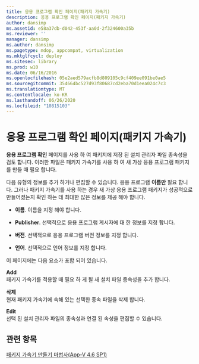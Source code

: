 ```yaml
---
title: 응용 프로그램 확인 페이지(패키지 가속기)
description: 응용 프로그램 확인 페이지(패키지 가속기)
author: dansimp
ms.assetid: e58a37db-d042-453f-aa0d-2f324600a35b
ms.reviewer: ''
manager: dansimp
ms.author: dansimp
ms.pagetype: mdop, appcompat, virtualization
ms.mktglfcycl: deploy
ms.sitesec: library
ms.prod: w10
ms.date: 06/16/2016
ms.openlocfilehash: 05e2aed579acfb8d809105c9cf409ee091be0ae5
ms.sourcegitcommit: 354664bc527d93f80687cd2eba70d1eea024c7c3
ms.translationtype: MT
ms.contentlocale: ko-KR
ms.lasthandoff: 06/26/2020
ms.locfileid: "10815103"
---
```

# 응용 프로그램 확인 페이지(패키지 가속기)


**응용 프로그램 확인** 페이지를 사용 하 여 패키지에 저장 된 설치 관리자 파일 종속성을 검토 합니다. 이러한 파일은 패키지 가속기를 사용 하 여 새 가상 응용 프로그램 패키지를 만들 때 필요 합니다.

다음 유형의 정보를 추가 하거나 편집할 수 있습니다. 응용 프로그램 **이름만** 필요 합니다. 그러나 패키지 가속기를 사용 하는 경우 새 가상 응용 프로그램 패키지가 성공적으로 만들어졌는지 확인 하는 데 최대한 많은 정보를 제공 해야 합니다.

-   **이름**. 이름을 지정 해야 합니다.

-   **Publisher**. 선택적으로 응용 프로그램 게시자에 대 한 정보를 지정 합니다.

-   **버전**. 선택적으로 응용 프로그램 버전 정보를 지정 합니다.

-   **언어**. 선택적으로 언어 정보를 지정 합니다.

이 페이지에는 다음 요소가 포함 되어 있습니다.

<a href="" id="add"></a>**Add**  
패키지 가속기를 적용할 때 필요 하 게 될 새 설치 파일 종속성을 추가 합니다.

<a href="" id="delete"></a>**삭제**  
현재 패키지 가속기에 속해 있는 선택한 종속 파일을 삭제 합니다.

<a href="" id="edit"></a>**Edit**  
선택 된 설치 관리자 파일의 종속성과 연결 된 속성을 편집할 수 있습니다.

## 관련 항목


[패키지 가속기 만들기 마법사(App-V 4.6 SP1)](create-package-accelerator-wizard--appv-46-sp1-.md)

 

 






